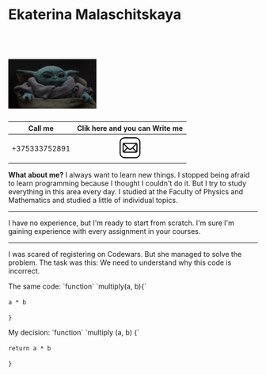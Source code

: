 
Ekaterina Malaschitskaya 
============
# <br> <img height="100" src="person.jpg"/> <br>


|Call me  |Clik here and you can Write me  |
|--|:--:|
|+375333752891|[![email](/email.png)](https://mail.google.com/mail/u/0/?tab=rm&ogbl#inbox?compose=CllgCKCDCCHnSnRzMSgTbbgwNszmXntbpJWXQjnTzFkzQGqgPMPrTnLqHGXCTWBktJFBSwkgpNV) |

**What about me?**
I always want to learn new things. I stopped being afraid to learn programming because I thought I couldn't do it. But I try to study everything in this area every day. I studied at the Faculty of Physics and Mathematics and studied a little of individual topics. 
****
I have no experience, but I'm ready to start from scratch. I'm sure I'm gaining experience with every assignment in your courses.
***
I was scared of registering on Codewars. But she managed to solve the problem. The task was this: We need to understand why this code is incorrect.
<p>The same code:
`function`  `multiply(a, b){`

`a * b`

`}`
<p>My decision:
`function` `multiply (a, b) {`

  `return a * b`  
  
`}`
